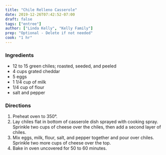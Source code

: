 ```yaml
---
title: "Chile Relleno Casserole"
date: 2019-12-26T07:42:52-07:00
draft: false
tags: ["entree"]
author: ["Linda Kelly", "Kelly Family"]
prep: "Optional - Delete if not needed"
cook: "1 hr"
---
```


### Ingredients
- 12 to 15 green chiles; roasted, seeded, and peeled
- 4 cups grated cheddar
- 5 eggs
- 1 1/4 cup of milk
- 1/4 cup of flour
- salt and pepper

### Directions
1. Preheat oven to 350°.
1. Lay chiles flat in bottom of casserole dish sprayed with cooking spray. Sprinkle two cups of cheese over the chiles, then add a second layer of chiles. 
1. Mix eggs, milk, flour, salt, and pepper together and pour over chiles. Sprinkle two more cups of cheese over the top.
1. Bake in oven uncovered for 50 to 60 minutes.
 